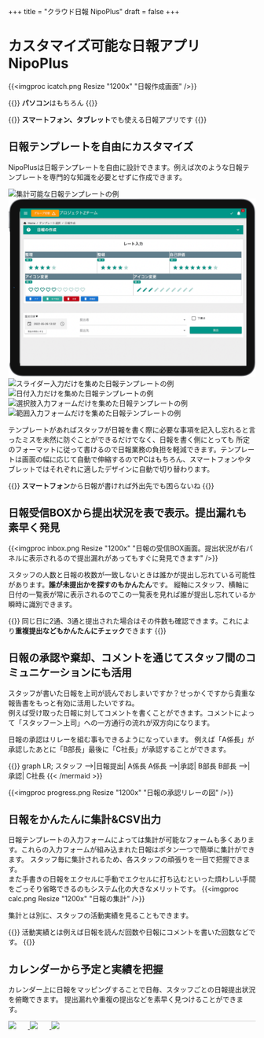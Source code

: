 +++
title = "クラウド日報 NipoPlus"
draft = false
+++

# カスタマイズ可能な日報アプリ NipoPlus

{{<imgproc icatch.png Resize "1200x" "日報作成画面" />}}


{{<alice pos="left" icon="pc">}}
**パソコン**はもちろん
{{</alice>}}

{{<alice pos="right" icon="tablet">}}
**スマートフォン、タブレット**でも使える日報アプリです
{{</alice>}}

## 日報テンプレートを自由にカスタマイズ

NipoPlusは日報テンプレートを自由に設計できます。例えば次のような日報テンプレートを専門的な知識を必要とせずに作成できます。
<div class="css-carousel-slider">
    <div class="slide-wrap-main">
      <div class="slide"><img src="ipad1.png" alt="集計可能な日報テンプレートの例"></div><!-- 最初に表示される画像(*1) -->
    </div>
    <div class="slide-wrap">
      <div class="slide"><img src="ipad2.png" alt="レート入力だけを集めた日報テンプレートの例"></div><!-- スライド画像(*2) -->
      <div class="slide"><img src="ipad3.png" alt="スライダー入力だけを集めた日報テンプレートの例"></div>
      <div class="slide"><img src="ipad4.png" alt="日付入力だけを集めた日報テンプレートの例"></div>
      <div class="slide"><img src="ipad5.png" alt="選択肢入力フォームだけを集めた日報テンプレートの例"></div>
      <div class="slide"><img src="ipad6.png" alt="範囲入力フォームだけを集めた日報テンプレートの例"></div>
    </div>
</div>

テンプレートがあればスタッフが日報を書く際に必要な事項を記入し忘れると言ったミスを未然に防ぐことができるだけでなく、日報を書く側にとっても
所定のフォーマットに従って書けるので日報業務の負担を軽減できます。テンプレートは画面の幅に応じて自動で伸縮するのでPCはもちろん、スマートフォンやタブレットではそれぞれに適したデザインに自動で切り替わります。

{{<alice pos="right" icon="phone">}}
**スマートフォン**から日報が書ければ外出先でも困らないね
{{</alice>}}

## 日報受信BOXから提出状況を表で表示。提出漏れも素早く発見

{{<imgproc inbox.png Resize "1200x" "日報の受信BOX画面。提出状況が右パネルに表示されるので提出漏れがあってもすぐに発見できます" />}}

スタッフの人数と日報の枚数が一致しないときは誰かが提出し忘れている可能性があります。**誰が未提出かを探すのもかんたん**です。
縦軸にスタッフ、横軸に日付の一覧表が常に表示されるのでこの一覧表を見れば誰が提出し忘れているか瞬時に識別できます。

{{<alice pos="right" icon="ok">}}
同じ日に2通、3通と提出された場合はその件数も確認できます。これにより**重複提出などもかんたんにチェック**できます
{{</alice>}}


## 日報の承認や棄却、コメントを通じてスタッフ間のコミュニケーションにも活用

スタッフが書いた日報を上司が読んでおしまいですか？せっかくですから貴重な報告書をもっと有効に活用したいですね。  
例えば受け取った日報に対してコメントを書くことができます。コメントによって「スタッフー＞上司」への一方通行の流れが双方向になります。

日報の承認はリレーを組む事もできるようになっています。
例えば「A係長」が承認したあとに「B部長」最後に「C社長」が承認することができます。


{{<mermaid align="center">}}
graph LR;
  スタッフ -->|日報提出| A係長
  A係長 -->|承認| B部長
  B部長 -->|承認| C社長
{{< /mermaid >}}

{{<imgproc progress.png Resize "1200x" "日報の承認リレーの図" />}}

## 日報をかんたんに集計&CSV出力

日報テンプレートの入力フォームによっては集計が可能なフォームも多くあります。これらの入力フォームが組み込まれた日報はボタン一つで簡単に集計ができます。
スタッフ毎に集計されるため、各スタッフの頑張りを一目で把握できます。  
また手書きの日報をエクセルに手動でエクセルに打ち込むといった煩わしい手間をごっそり省略できるのもシステム化の大きなメリットです。
{{<imgproc calc.png Resize "1200x" "日報の集計" />}}

集計とは別に、スタッフの活動実績を見ることもできます。

{{<alice pos="right" icon="here">}}
活動実績とは例えば日報を読んだ回数や日報にコメントを書いた回数などです。
{{</alice>}}

## カレンダーから予定と実績を把握

カレンダー上に日報をマッピングすることで日毎、スタッフごとの日報提出状況を俯瞰できます。
提出漏れや重複の提出などを素早く見つけることができます。

<footer class="footline" style="border-top: 1px solid #ccc; margin-top: 10px">
	<a href="https://nipo-plus.web.app/" target="_blank">
		<img src='/images/banner2.png' style="min-width: 40px">
	</a>
	<a href="https://apps.apple.com/jp/app/id1625797169" target="_blank">
		<img src='/images/ios-app.png' style="min-width: 40px">
	</a>
	<a href="https://play.google.com/store/apps/details?id=jp.sndbox.nipoplus" target="_blank">
		<img src='/images/android-app.png' style="min-width: 40px">
	</a>
</footer>
